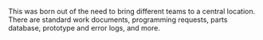 This was born out of the need to bring different teams to a central location. There are standard work documents, programming requests, parts database, prototype and error logs, and more. 




